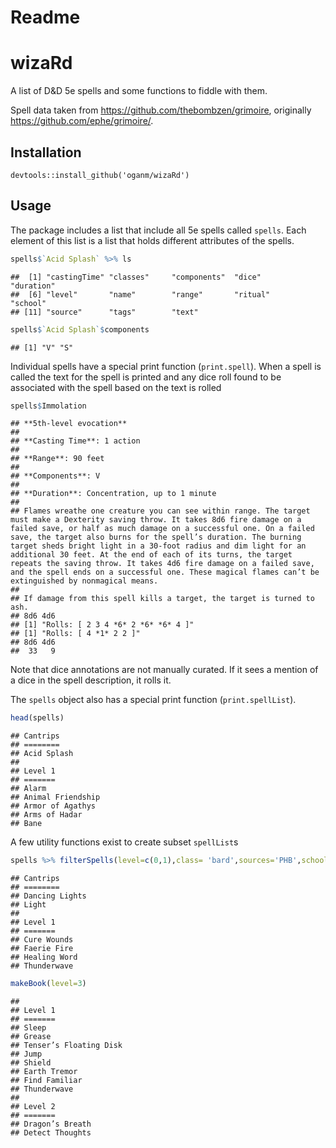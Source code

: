 Readme
================

wizaRd
======

A list of D&D 5e spells and some functions to fiddle with them.

Spell data taken from <https://github.com/thebombzen/grimoire>, originally <https://github.com/ephe/grimoire/>.

Installation
------------

    devtools::install_github('oganm/wizaRd')

Usage
-----

The package includes a list that include all 5e spells called `spells`. Each element of this list is a list that holds different attributes of the spells.

``` r
spells$`Acid Splash` %>% ls
```

    ##  [1] "castingTime" "classes"     "components"  "dice"        "duration"   
    ##  [6] "level"       "name"        "range"       "ritual"      "school"     
    ## [11] "source"      "tags"        "text"

``` r
spells$`Acid Splash`$components
```

    ## [1] "V" "S"

Individual spells have a special print function (`print.spell`). When a spell is called the text for the spell is printed and any dice roll found to be associated with the spell based on the text is rolled

``` r
spells$Immolation
```

    ## **5th-level evocation**
    ## 
    ## **Casting Time**: 1 action
    ## 
    ## **Range**: 90 feet
    ## 
    ## **Components**: V
    ## 
    ## **Duration**: Concentration, up to 1 minute
    ## 
    ## Flames wreathe one creature you can see within range. The target must make a Dexterity saving throw. It takes 8d6 fire damage on a failed save, or half as much damage on a successful one. On a failed save, the target also burns for the spell’s duration. The burning target sheds bright light in a 30-foot radius and dim light for an additional 30 feet. At the end of each of its turns, the target repeats the saving throw. It takes 4d6 fire damage on a failed save, and the spell ends on a successful one. These magical flames can’t be extinguished by nonmagical means.
    ## 
    ## If damage from this spell kills a target, the target is turned to ash.
    ## 8d6 4d6
    ## [1] "Rolls: [ 2 3 4 *6* 2 *6* *6* 4 ]"
    ## [1] "Rolls: [ 4 *1* 2 2 ]"
    ## 8d6 4d6 
    ##  33   9

Note that dice annotations are not manually curated. If it sees a mention of a dice in the spell description, it rolls it.

The `spells` object also has a special print function (`print.spellList`).

``` r
head(spells)
```

    ## Cantrips
    ## ========
    ## Acid Splash
    ## 
    ## Level 1
    ## =======
    ## Alarm
    ## Animal Friendship
    ## Armor of Agathys
    ## Arms of Hadar
    ## Bane

A few utility functions exist to create subset `spellList`s

``` r
spells %>% filterSpells(level=c(0,1),class= 'bard',sources='PHB',school='evocation')
```

    ## Cantrips
    ## ========
    ## Dancing Lights
    ## Light
    ## 
    ## Level 1
    ## =======
    ## Cure Wounds
    ## Faerie Fire
    ## Healing Word
    ## Thunderwave

``` r
makeBook(level=3)
```

    ## 
    ## Level 1
    ## =======
    ## Sleep
    ## Grease
    ## Tenser’s Floating Disk
    ## Jump
    ## Shield
    ## Earth Tremor
    ## Find Familiar
    ## Thunderwave
    ## 
    ## Level 2
    ## =======
    ## Dragon’s Breath
    ## Detect Thoughts
